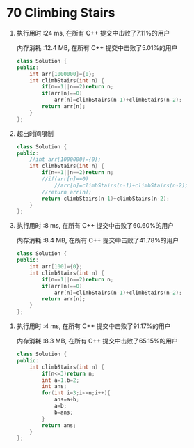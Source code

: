 # 70 Climbing Stairs

<!--暴力法+记忆数组-->

1. 执行用时 :24 ms, 在所有 C++ 提交中击败了7.11%的用户

   内存消耗 :12.4 MB, 在所有 C++ 提交中击败了5.01%的用户

   ```c++
   class Solution {
   public:
       int arr[1000000]={0};
       int climbStairs(int n) {
           if(n==1||n==2)return n;
           if(arr[n]==0)
               arr[n]=climbStairs(n-1)+climbStairs(n-2);
           return arr[n];
       }
   };
   ```

2. 超出时间限制

   ```c++
   class Solution {
   public:
       //int arr[1000000]={0};
       int climbStairs(int n) {
           if(n==1||n==2)return n;
           //if(arr[n]==0)
               //arr[n]=climbStairs(n-1)+climbStairs(n-2);
           //return arr[n];
           return climbStairs(n-1)+climbStairs(n-2);
       }
   };
   ```

3. 执行用时 :8 ms, 在所有 C++ 提交中击败了60.60%的用户

   内存消耗 :8.4 MB, 在所有 C++ 提交中击败了41.78%的用户

   ```c++
   class Solution {
   public:
       int arr[100]={0};
       int climbStairs(int n) {
           if(n==1||n==2)return n;
           if(arr[n]==0)
               arr[n]=climbStairs(n-1)+climbStairs(n-2);
           return arr[n];
       }
   };
   ```

   

<!--斐波那契数 空间 O（1）-->

1. 执行用时 :4 ms, 在所有 C++ 提交中击败了91.17%的用户

   内存消耗 :8.3 MB, 在所有 C++ 提交中击败了65.15%的用户

   ```c++
   class Solution {
   public:
       int climbStairs(int n) {
           if(n<=3)return n;
           int a=1,b=2;
           int ans;
           for(int i=3;i<=n;i++){
               ans=a+b;
               a=b;
               b=ans;
           }
           return ans;
       }
   };
   ```

   



